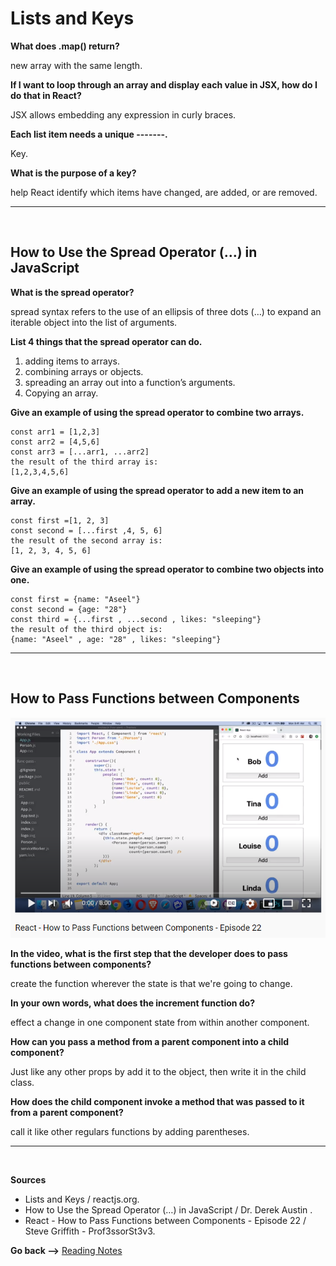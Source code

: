 # Lists and Keys

**What does .map() return?**

new array with the same length.

**If I want to loop through an array and display each value in JSX, how do I do that in React?**

JSX allows embedding any expression in curly braces.

**Each list item needs a unique -------.**

Key.

**What is the purpose of a key?**

help React identify which items have changed, are added, or are removed.

<hr>
<br>

## How to Use the Spread Operator (…) in JavaScript

**What is the spread operator?**

spread syntax refers to the use of an ellipsis of three dots (…) to expand an iterable object into the list of arguments.

**List 4 things that the spread operator can do.**

1. adding items to arrays.
2. combining arrays or objects.
3. spreading an array out into a function’s arguments.
4. Copying an array.

**Give an example of using the spread operator to combine two arrays.**

```
const arr1 = [1,2,3]
const arr2 = [4,5,6]
const arr3 = [...arr1, ...arr2]
the result of the third array is:
[1,2,3,4,5,6]
```

**Give an example of using the spread operator to add a new item to an array.**

```
const first =[1, 2, 3]
const second = [...first ,4, 5, 6]
the result of the second array is:
[1, 2, 3, 4, 5, 6]
```

**Give an example of using the spread operator to combine two objects into one.**

```
const first = {name: "Aseel"}
const second = {age: "28"}
const third = {...first , ...second , likes: "sleeping"}
the result of the third object is:
{name: "Aseel" , age: "28" , likes: "sleeping"}
```

<hr>
<br>

## How to Pass Functions between Components

![](../img301/viddeo2.PNG)

**In the video, what is the first step that the developer does to pass functions between components?**

create the function wherever the state is that we're going to change.

**In your own words, what does the increment function do?**

effect a change in one component state from within another component.

**How can you pass a method from a parent component into a child component?**

Just like any other props by add it to the object, then write it in the child class.

**How does the child component invoke a method that was passed to it from a parent component?**

call it like other regulars functions by adding parentheses.

<hr>
<br>

**Sources**

- Lists and Keys / reactjs.org.
- How to Use the Spread Operator (…) in JavaScript / Dr. Derek Austin .
- React - How to Pass Functions between Components - Episode 22 / Steve Griffith - Prof3ssorSt3v3.

**Go back -->** [Reading Notes](https://aseel-dweedar.github.io/reading-notes/)
